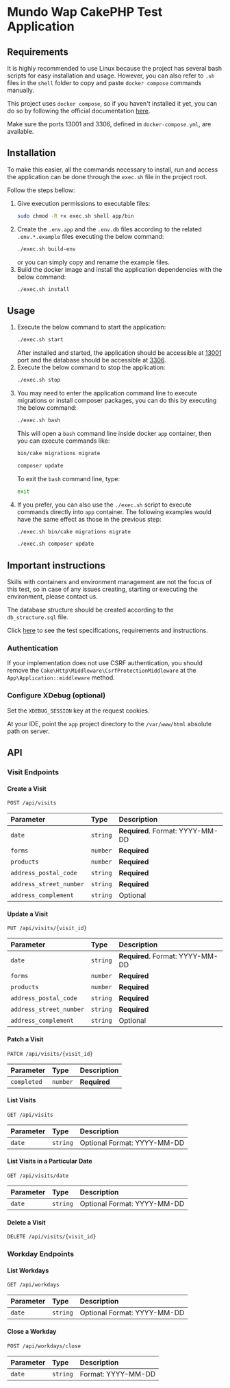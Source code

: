 # Mundo Wap CakePHP Test Application

## Requirements
It is highly recommended to use Linux because the project has several bash scripts for easy installation and usage. However, you can also refer to `.sh` files in the `shell` folder to copy and paste `docker compose` commands manually.

This project uses `docker compose`, so if you haven't installed it yet, you can do so by following the official documentation [here](https://docs.docker.com/desktop/install/linux-install/).

Make sure the ports 13001 and 3306, defined in `docker-compose.yml`, are available.

## Installation
To make this easier, all the commands necessary to install, run and access the application can be done through the `exec.sh` file in the project root.

Follow the steps bellow:

1. Give execution permissions to executable files:
   ```bash
   sudo chmod -R +x exec.sh shell app/bin
   ```
2. Create the `.env.app` and the `.env.db` files according to the related `.env.*.example` files executing the below command:
   ```bash
   ./exec.sh build-env
   ```
   or you can simply copy and rename the example files.
3. Build the docker image and install the application dependencies with the below command:
   ```bash
   ./exec.sh install
   ```

## Usage
1. Execute the below command to start the application:
   ```bash
   ./exec.sh start
   ```
   After installed and started, the application should be accessible at [13001](http://localhost:13001) port and the database should be accessible at [3306](http://localhost:3306).
2. Execute the below command to stop the application:
   ```bash
   ./exec.sh stop
   ```
3. You may need to enter the application command line to execute migrations or install composer packages, you can do this by executing the below command:
   ```bash
   ./exec.sh bash
   ```
   This will open a `bash` command line inside docker `app` container, then you can execute commands like:
   ```bash
   bin/cake migrations migrate
   ```
   ```bash
   composer update
   ```
   To exit the `bash` command line, type:
   ```bash
   exit
   ```
4. If you prefer, you can also use the `./exec.sh` script to execute commands directly into `app` container. The following examples would have the same effect as those in the previous step:
   ```bash
   ./exec.sh bin/cake migrations migrate
   ```
   ```bash
   ./exec.sh composer update
   ```

## Important instructions
Skills with containers and environment management are not the focus of this test, so in case of any issues creating, starting or executing the environment, please contact us.

The database structure should be created according to the `db_structure.sql` file.

Click [here](https://bit.ly/MWDevTestPHP) to see the test specifications, requirements and instructions.

### Authentication
If your implementation does not use CSRF authentication, you should remove the `Cake\Http\Middleware\CsrfProtectionMiddleware` at the `App\Application::middleware` method.

### Configure XDebug (optional)
Set the `XDEBUG_SESSION` key at the request cookies.

At your IDE, point the `app` project directory to the `/var/www/html` absolute path on server.


## API

### Visit Endpoints

#### Create a Visit
```http
POST /api/visits
```

| Parameter               | Type     | Description                      |
| :---------------------- | :------- | :------------------------------- |
| `date`                  | `string` | **Required**. Format: YYYY-MM-DD |
| `forms`                 | `number` | **Required**                     |
| `products`              | `number` | **Required**                     |
| `address_postal_code`   | `string` | **Required**                     |
| `address_street_number` | `string` | **Required**                     |
| `address_complement`    | `string` | Optional                         |

#### Update a Visit
```http
PUT /api/visits/{visit_id}
```

| Parameter               | Type     | Description                      |
| :---------------------- | :------- | :------------------------------- |
| `date`                  | `string` | **Required**. Format: YYYY-MM-DD |
| `forms`                 | `number` | **Required**                     |
| `products`              | `number` | **Required**                     |
| `address_postal_code`   | `string` | **Required**                     |
| `address_street_number` | `string` | **Required**                     |
| `address_complement`    | `string` | Optional                         |

#### Patch a Visit
```http
PATCH /api/visits/{visit_id}
```

| Parameter   | Type     | Description  |
| :---------- | :------- | :----------- |
| `completed` | `number` | **Required** |

#### List Visits
```http
GET /api/visits
```

| Parameter | Type     | Description                     |
| :-------- | :------- | :------------------------------ |
| `date`    | `string` | Optional Format: YYYY-MM-DD     |

#### List Visits in a Particular Date
```http
GET /api/visits/date
```

| Parameter | Type     | Description                     |
| :-------- | :------- | :------------------------------ |
| `date`    | `string` | Optional Format: YYYY-MM-DD     |

#### Delete a Visit
```http
DELETE /api/visits/{visit_id}
```

### Workday Endpoints

#### List Workdays
```http
GET /api/workdays
```

| Parameter | Type     | Description                     |
| :-------- | :------- | :------------------------------ |
| `date`    | `string` | Optional Format: YYYY-MM-DD     |

#### Close a Workday
```http
POST /api/workdays/close
```

| Parameter | Type     | Description                 |
| :-------- | :------- | :-------------------------- |
| `date`    | `string` | Format: YYYY-MM-DD          |
